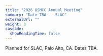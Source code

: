 ```yaml
---
title: "2026 USMCC Annual Meeting"
summary: "Date TBA -- SLAC"
externalUrl: ""
weight: 3
cascade:
  showReadingTime: false
---
```


Planned for SLAC, Palo Alto, CA. Dates TBA.